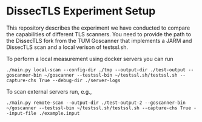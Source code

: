 # DissecTLS Experiment Setup

This repository describes the experiment we have conducted to compare the capabilities of different TLS scanners.
You need to provide the path to the DissecTLS fork from the TUM Goscanner that implements a JARM and DissecTLS scan and a local verison of testssl.sh.

To perform a local measurement using docker servers you can run

    ./main.py local-scan --config-dir ./tmp --output-dir ./test-output --goscanner-bin ~/goscanner --testssl-bin ~/testssl.sh/testssl.sh --capture-chs True --debug-dir ./server-logs

To scan external servers run, e.g.,

    ./main.py remote-scan --output-dir ./test-output-2 --goscanner-bin ~/goscanner --testssl-bin ~/testssl.sh/testssl.sh --capture-chs True --input-file ./example.input
